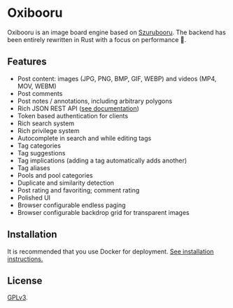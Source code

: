 # Oxibooru

Oxibooru is an image board engine based on [Szurubooru](https://github.com/rr-/szurubooru).
The backend has been entirely rewritten in Rust with a focus on performance 🚀.

## Features

- Post content: images (JPG, PNG, BMP, GIF, WEBP) and videos (MP4, MOV, WEBM)
- Post comments
- Post notes / annotations, including arbitrary polygons
- Rich JSON REST API ([see documentation](doc/API.md))
- Token based authentication for clients
- Rich search system
- Rich privilege system
- Autocomplete in search and while editing tags
- Tag categories
- Tag suggestions
- Tag implications (adding a tag automatically adds another)
- Tag aliases
- Pools and pool categories
- Duplicate and similarity detection
- Post rating and favoriting; comment rating
- Polished UI
- Browser configurable endless paging
- Browser configurable backdrop grid for transparent images

## Installation

It is recommended that you use Docker for deployment.
[See installation instructions.](doc/INSTALL.md)

## License

[GPLv3](LICENSE.md).
